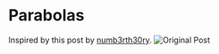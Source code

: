 # Parabolas
Inspired by this post by [numb3rth30ry](https://www.instagram.com/p/CQTWTBYH_4r/).
![Original Post](https://scontent-iad3-2.cdninstagram.com/v/t51.2885-15/e35/202831476_395412901791364_8679774521521233975_n.jpg?tp=1&_nc_ht=scontent-iad3-2.cdninstagram.com&_nc_cat=104&_nc_ohc=_pGiDef-A9UAX9hlLSC&tn=ztzEP-dihZWgiLak&edm=AP_V10EBAAAA&ccb=7-4&oh=8aa3f62cb824e75044344eb7f6c2c134&oe=60DE4200&_nc_sid=4f375e)


